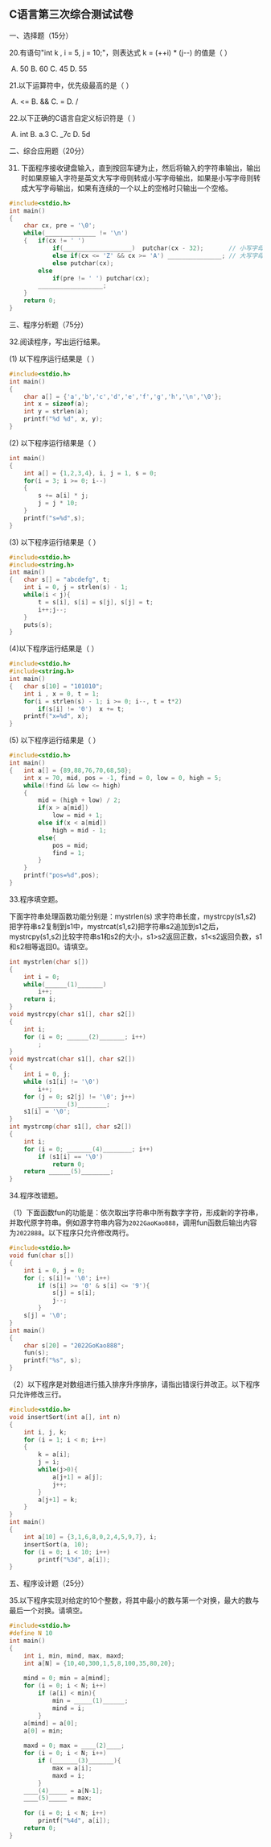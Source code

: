 ## C语言第三次综合测试试卷

一、选择题（15分）

20.有语句"int k , i = 5, j = 10;"，则表达式 k = (++i) * (j--) 的值是（        ）

​        A. 50                 B. 60               C. 45                D. 55

21.以下运算符中，优先级最高的是（        ）

​        A. <=                 B. &&             C. =                  D. /

22.以下正确的C语言自定义标识符是（        ）

​        A. int                  B. a.3              C. _7c               D. 5d

二、综合应用题（20分）

31. 下面程序接收键盘输入，直到按回车键为止，然后将输入的字符串输出，输出时如果原输入字符是英文大写字母则转成小写字母输出，如果是小写字母则转成大写字母输出，如果有连续的一个以上的空格时只输出一个空格。

```c
#include<stdio.h>
int main()
{   
    char cx, pre = '\0';
    while(______________ != '\n')
    {   if(cx != ' ')
            if(___________________)  putchar(cx - 32);       // 小写字母转大写输出
            else if(cx <= 'Z' && cx >= 'A') _______________; // 大写字母转小写输出
            else putchar(cx);
        else
            if(pre != ' ') putchar(cx);
        __________________;
    }
    return 0;
}
```

三、程序分析题（75分）

32.阅读程序，写出运行结果。

(1)  以下程序运行结果是（            ）

```c
#include<stdio.h>
int main()
{
    char a[] = {'a','b','c','d','e','f','g','h','\n','\0'};
    int x = sizeof(a);
    int y = strlen(a);
    printf("%d %d", x, y);
}
```

(2)  以下程序运行结果是（            ）

```c
int main()
{
    int a[] = {1,2,3,4}, i, j = 1, s = 0;
    for(i = 3; i >= 0; i--)
    {
        s += a[i] * j;
        j = j * 10;
    }
    printf("s=%d",s);
}
```

(3) 以下程序运行结果是（            ）

```c
#include<stdio.h>
#include<string.h>
int main()
{   char s[] = "abcdefg", t;
    int i = 0, j = strlen(s) - 1;
    while(i < j){
        t = s[i], s[i] = s[j], s[j] = t;
        i++;j--;
    }
    puts(s);
}
```

(4)以下程序运行结果是（            ）

```c
#include<stdio.h>
#include<string.h>
int main()
{   char s[10] = "101010";
    int i , x = 0, t = 1;
    for(i = strlen(s) - 1; i >= 0; i--, t = t*2)
        if(s[i] != '0')  x += t;
    printf("x=%d", x);
}
```

(5) 以下程序运行结果是（            ）

```c
#include<stdio.h>
int main()
{   int a[] = {89,88,76,70,68,58};
    int x = 70, mid, pos = -1, find = 0, low = 0, high = 5;
    while(!find && low <= high)
    {
        mid = (high + low) / 2;
        if(x > a[mid])
            low = mid + 1;
        else if(x < a[mid])
            high = mid - 1;
        else{
            pos = mid;
            find = 1;
        }
    }
    printf("pos=%d",pos);
}
```

33.程序填空题。

下面字符串处理函数功能分别是：mystrlen(s) 求字符串长度，mystrcpy(s1,s2)把字符串s2复制到s1中，mystrcat(s1,s2)把字符串s2追加到s1之后，mystrcpy(s1,s2)比较字符串s1和s2的大小，s1>s2返回正数，s1<s2返回负数，s1和s2相等返回0。请填空。

```c
int mystrlen(char s[])
{
    int i = 0;
    while(______(1)_______)
        i++;
    return i;
}
void mystrcpy(char s1[], char s2[])
{
    int i;
    for (i = 0; ______(2)_______; i++)
        ;
}
void mystrcat(char s1[], char s2[])
{
    int i = 0, j;
    while (s1[i] != '\0')
        i++;
    for (j = 0; s2[j] != '\0'; j++)
        ________(3)________;
    s1[i] = '\0';
}
int mystrcmp(char s1[], char s2[])
{
    int i;
    for (i = 0; _______(4)________; i++)
        if (s1[i] == '\0')
            return 0;
    return ______(5)________;
}
```

34.程序改错题。

（1）下面函数fun的功能是：依次取出字符串中所有数字字符，形成新的字符串，并取代原字符串。例如源字符串内容为`2022GaoKao888`，调用fun函数后输出内容为`2022888`。以下程序只允许修改两行。

```c
#include<stdio.h>
void fun(char s[])
{
    int i = 0, j = 0;
    for (; s[i]!= '\0'; i++)
        if (s[i] >= '0' & s[i] <= '9'){
            s[j] = s[i];
            j--;
        }
    s[j] = '\0';
}
int main()
{
    char s[20] = "2022GoKao888";
    fun(s);
    printf("%s", s);
}
```

（2）以下程序是对数组进行插入排序升序排序，请指出错误行并改正。以下程序只允许修改三行。

```c
#include<stdio.h>
void insertSort(int a[], int n)
{
    int i, j, k;
    for (i = 1; i < n; i++)
    {
        k = a[i];
        j = i;
        while(j>0){
            a[j+1] = a[j];
            j++;
        }
        a[j+1] = k;
    }
}
int main()
{
    int a[10] = {3,1,6,8,0,2,4,5,9,7}, i;
    insertSort(a, 10);
    for (i = 0; i < 10; i++)
        printf("%3d", a[i]);
}
```

五、程序设计题（25分）

35.以下程序实现对给定的10个整数，将其中最小的数与第一个对换，最大的数与最后一个对换。请填空。

```c
#include<stdio.h>
#define N 10
int main()
{
    int i, min, mind, max, maxd;
    int a[N] = {10,40,300,1,5,8,100,35,80,20};
    
    mind = 0; min = a[mind];
    for (i = 0; i < N; i++)
        if (a[i] < min){
            min = _____(1)______;
            mind = i;
        }
    a[mind] = a[0];
    a[0] = min;
    
    maxd = 0; max = ____(2)____;
    for (i = 0; i < N; i++)
        if (_______(3)_______){
            max = a[i];
            maxd = i;
        }
    ____(4)_____ = a[N-1];
    ____(5)_____ = max;
    
    for (i = 0; i < N; i++)
        printf("%4d", a[i]);
    return 0;
}
```

